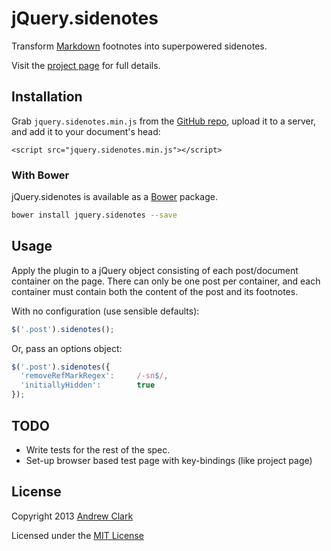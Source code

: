 # jQuery.sidenotes

Transform [Markdown](http://daringfireball.net/projects/markdown/) footnotes into superpowered sidenotes.

Visit the [project page](http://acdlite.github.io/jquery.sidenotes/) for full details.

## Installation

Grab `jquery.sidenotes.min.js` from the [GitHub repo](https://github.com/acdlite/jquery.sidenotes), upload it to a server, and add it to your document's head:

```
<script src="jquery.sidenotes.min.js"></script>
```

### With Bower

jQuery.sidenotes is available as a [Bower](http://bower.io) package.

```bash
bower install jquery.sidenotes --save
```

## Usage

Apply the plugin to a jQuery object consisting of each post/document container on the page. There can only be one post per container, and each container must contain both the content of the post and its footnotes.

With no configuration (use sensible defaults):

```javascript
$('.post').sidenotes();
```

Or, pass an options object:

```javascript
$('.post').sidenotes({
  'removeRefMarkRegex':     /-sn$/,
  'initiallyHidden':        true
});
```

## TODO

- Write tests for the rest of the spec.
- Set-up browser based test page with key-bindings (like project page)

## License

Copyright 2013
[Andrew Clark](http://andrewphilipclark.com)

Licensed under the [MIT License](http://opensource.org/licenses/MIT)
